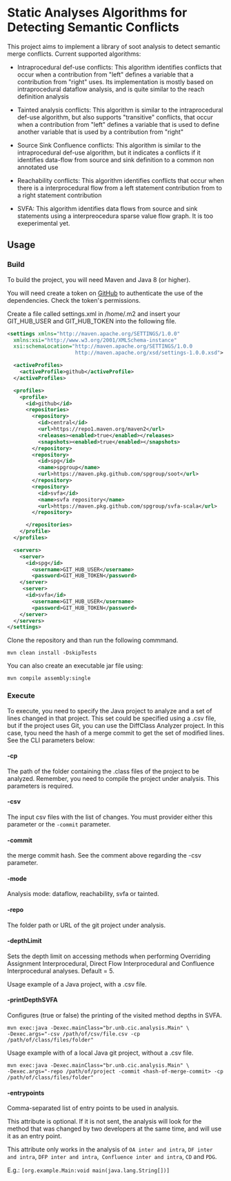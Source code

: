 # Static Analyses Algorithms for Detecting Semantic Conflicts

This project aims to implement a library of soot analysis to detect semantic merge conflicts.
Current supported algorithms:

   * Intraprocedural def-use conflicts: This algorithm identifies conflicts
       that occur when a contribution from "left" defines a variable
           that a contribution from "right" uses. Its implementation is mostly based on
	       intraprocedural dataflow analysis, and is quite similar to the
	           reach definition analysis
		   
   * Tainted analysis conflicts: This algorithm is similar to the intraprocedural def-use algorithm, but also supports "transitive" conflicts, that occur when a contribution from "left" defines a variable that is used to define another variable that is used by a contribution from "right" 

   * Source Sink Confluence conflicts: This algorithm is similar to the intraprocedural def-use algorithm, but it indicates a conflicts if it identifies data-flow from 
    source and sink definition to a common non annotated use

   * Reachability conflicts: This algorithm identifies conflicts that occur
      when there is a interprocedural flow from a left statement contribution from
         to a right statement contribution

   * SVFA: This algorithm identifies data flows from source and sink statements
      using a interpreocedura sparse value flow graph. It is too exeperimental yet.

## Usage

### Build

To build the project, you will need Maven and Java 8 (or higher).

You will need create a token on [GitHub](https://docs.github.com/pt/github/authenticating-to-github/creating-a-personal-access-token) to authenticate the use of the dependencies. Check the token's permissions.

Create a file called settings.xml in /home/.m2 and insert your GIT_HUB_USER and GIT_HUB_TOKEN into the following file.

```xml
<settings xmlns="http://maven.apache.org/SETTINGS/1.0.0"
  xmlns:xsi="http://www.w3.org/2001/XMLSchema-instance"
  xsi:schemaLocation="http://maven.apache.org/SETTINGS/1.0.0
                      http://maven.apache.org/xsd/settings-1.0.0.xsd">

  <activeProfiles>
    <activeProfile>github</activeProfile>
  </activeProfiles>

  <profiles>
    <profile>
      <id>github</id>
      <repositories>
        <repository>
          <id>central</id>
          <url>https://repo1.maven.org/maven2</url>
          <releases><enabled>true</enabled></releases>
          <snapshots><enabled>true</enabled></snapshots>
        </repository>
        <repository>
          <id>spg</id>
          <name>spgroup</name>
          <url>https://maven.pkg.github.com/spgroup/soot</url>
        </repository>
        <repository>
          <id>svfa</id>
          <name>svfa repository</name>
          <url>https://maven.pkg.github.com/spgroup/svfa-scala</url>
        </repository>

      </repositories>
    </profile>
  </profiles>

  <servers>
    <server>
      <id>spg</id>
        <username>GIT_HUB_USER</username>
        <password>GIT_HUB_TOKEN</password>
    </server>
     <server>
      <id>svfa</id>
        <username>GIT_HUB_USER</username>
        <password>GIT_HUB_TOKEN</password>
    </server>
  </servers>
</settings>
```

Clone the repository and than run the following commmand. 

```SHELL
mvn clean install -DskipTests
```

You can also create an executable jar file using:

```SHELL
mvn compile assembly:single
```
### Execute

To execute, you need to specify the Java project to analyze and a set of lines changed in that project.
This set could be specified using a .csv file, but if the project uses Git, you can use the DiffClass Analyzer project.
In this case, tyou need the hash of a merge commit to get the set of modified lines. See the CLI parameters below:


#### -cp
The path of the folder containing the .class files of the project to be analyzed.
Remember, you need to compile the project under analysis. This parameters is required.

#### -csv
The input csv files with the list of changes. You must provider either this parameter or the ```-commit``` parameter.

#### -commit

the merge commit hash. See the comment above regarding the -csv parameter.

#### -mode

Analysis mode: dataflow, reachability, svfa or tainted.

#### -repo

The folder path or URL of the git project under analysis.

#### -depthLimit

Sets the depth limit on accessing methods when performing Overriding Assignment Interprocedural, Direct Flow Interprocedural and Confluence Interprocedural analyses. Default = 5.

Usage example of a Java project, with a .csv file.

#### -printDepthSVFA

Configures (true or false) the printing of the visited method depths in SVFA.

```SHELL
mvn exec:java -Dexec.mainClass="br.unb.cic.analysis.Main" \
-Dexec.args="-csv /path/of/csv/file.csv -cp /path/of/class/files/folder"
```

Usage example with of a local Java git project, without a .csv file.

```SHELL
mvn exec:java -Dexec.mainClass="br.unb.cic.analysis.Main" \
-Dexec.args="-repo /path/of/project -commit <hash-of-merge-commit> -cp /path/of/class/files/folder"
```

#### -entrypoints

Comma-separated list of entry points to be used in analysis.

This attribute is optional. If it is not sent, the analysis will look for the method that was changed by two developers
at the same time, and will use it as an entry point.

This attribute only works in the analysis
of `OA inter and intra`, `DF inter and intra`, `DFP inter and intra`,` Confluence inter and intra`, `CD` and `PDG`.

E.g.: `[org.example.Main:void main(java.lang.String[])]`
